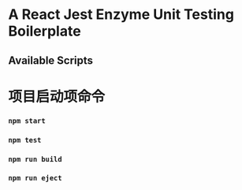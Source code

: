 # A React Jest Enzyme Unit Testing Boilerplate
## Available Scripts

# 项目启动项命令

### `npm start`


### `npm test`

### `npm run build`


### `npm run eject`

